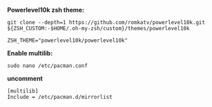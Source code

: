 **Powerlevel10k zsh theme:**
```
git clone --depth=1 https://github.com/romkatv/powerlevel10k.git ${ZSH_CUSTOM:-$HOME/.oh-my-zsh/custom}/themes/powerlevel10k
```
```
ZSH_THEME="powerlevel10k/powerlevel10k"
```

**Enable multilib:**
```
sudo nano /etc/pacman.conf
```
**uncomment**
```
[multilib]
Include = /etc/pacman.d/mirrorlist
```
